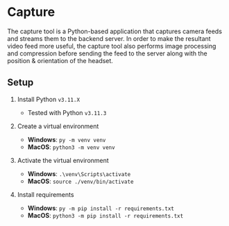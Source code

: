 # Capture
The capture tool is a Python-based application that captures camera feeds and streams them to the backend server.  In order to make the resultant video feed more useful, the capture tool also performs image processing and compression before sending the feed to the server along with the position & orientation of the headset.

## Setup

1. Install Python `v3.11.X`
    - Tested with Python `v3.11.3`

2. Create a virtual environment
    - **Windows**: `py -m venv venv`
    - **MacOS**: `python3 -m venv venv`

3. Activate the virtual environment
    - **Windows**: `.\venv\Scripts\activate`
    - **MacOS**: `source ./venv/bin/activate`

4. Install requirements
    - **Windows**: `py -m pip install -r requirements.txt`
    - **MacOS**: `python3 -m pip install -r requirements.txt`
